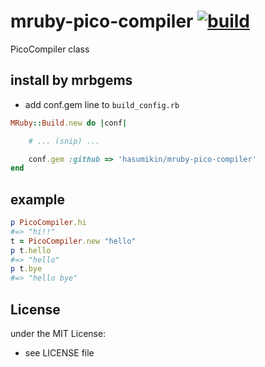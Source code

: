 # mruby-pico-compiler   [![build](https://github.com/hasumikin/mruby-pico-compiler/actions/workflows/ci.yml/badge.svg)](https://github.com/hasumikin/mruby-pico-compiler/actions/workflows/ci.yml)
PicoCompiler class
## install by mrbgems
- add conf.gem line to `build_config.rb`

```ruby
MRuby::Build.new do |conf|

    # ... (snip) ...

    conf.gem :github => 'hasumikin/mruby-pico-compiler'
end
```
## example
```ruby
p PicoCompiler.hi
#=> "hi!!"
t = PicoCompiler.new "hello"
p t.hello
#=> "hello"
p t.bye
#=> "hello bye"
```

## License
under the MIT License:
- see LICENSE file
